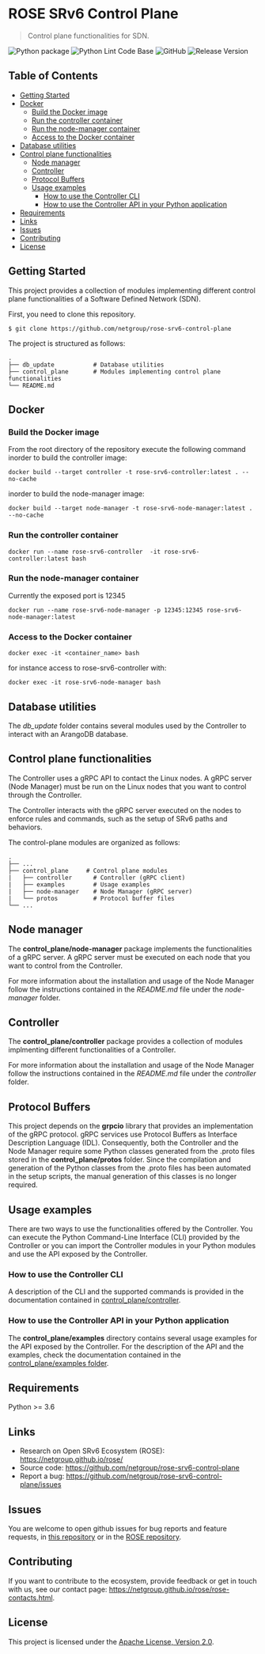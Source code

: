# ROSE SRv6 Control Plane
> Control plane functionalities for SDN.

![Python package](https://github.com/netgroup/rose-srv6-control-plane/workflows/Python%20package/badge.svg)
![Python Lint Code Base](https://github.com/netgroup/rose-srv6-control-plane/workflows/Lint%20Code%20Base/badge.svg)
![GitHub](https://img.shields.io/github/license/netgroup/rose-srv6-control-plane)
![Release Version](https://img.shields.io/github/v/release/netgroup/rose-srv6-control-plane?sort=semver)

## Table of Contents
* [Getting Started](#getting-started)
* [Docker](#docker)
    * [Build the Docker image](build-the-docker-image)
    * [Run the controller container](#run-the-controller-container)
    * [Run the node-manager container](#run-the-node-manager-container)
    * [Access to the Docker container](#access-to-the-docker-container)
* [Database utilities](#database-utilities)
* [Control plane functionalities](#control-plane-functionalities)
    * [Node manager](#node-manager)
    * [Controller](#controller)
    * [Protocol Buffers](#protocol-buffers)
    * [Usage examples](#usage-examples)
        * [How to use the Controller CLI](#how-to-use-the-controller-cli)
        * [How to use the Controller API in your Python application](#how-to-use-the-controller-api-in-your-python-application)
* [Requirements](#requirements)
* [Links](#links)
* [Issues](#issues)
* [Contributing](#contributing)
* [License](#license)


## Getting Started

This project provides a collection of modules implementing different control plane functionalities of a Software Defined Network (SDN).

First, you need to clone this repository.

```console
$ git clone https://github.com/netgroup/rose-srv6-control-plane
```

The project is structured as follows:

    .
    ├── db_update           # Database utilities
    ├── control_plane       # Modules implementing control plane functionalities
    └── README.md


## Docker

### Build the Docker image

From the root directory of the repository execute the following command
inorder to build the controller image:

    docker build --target controller -t rose-srv6-controller:latest . --no-cache

inorder to build the node-manager image:

    docker build --target node-manager -t rose-srv6-node-manager:latest . --no-cache

### Run the controller container

    docker run --name rose-srv6-controller  -it rose-srv6-controller:latest bash

### Run the node-manager container

Currently the exposed port is 12345

    docker run --name rose-srv6-node-manager -p 12345:12345 rose-srv6-node-manager:latest

### Access to the Docker container

    docker exec -it <container_name> bash

for instance access to rose-srv6-controller with:

    docker exec -it rose-srv6-node-manager bash


## Database utilities
The *db_update* folder contains several modules used by the Controller to interact with an ArangoDB database.


## Control plane functionalities

The Controller uses a gRPC API to contact the Linux nodes. A gRPC server (Node Manager) must be run on the Linux nodes that you want to control through the Controller.

The Controller interacts with the gRPC server executed on the nodes to enforce rules and commands, such as the setup of SRv6 paths and behaviors.

The control-plane modules are organized as follows:

    .
    ├── ...
    ├── control_plane     # Control plane modules
    |   ├── controller      # Controller (gRPC client)
    |   ├── examples        # Usage examples
    |   ├── node-manager    # Node Manager (gRPC server)
    |   └── protos          # Protocol buffer files
    └── ...


## Node manager

The **control_plane/node-manager** package implements the functionalities of a gRPC server.
A gRPC server must be executed on each node that you want to control from the Controller.

For more information about the installation and usage of the Node Manager follow the instructions contained in the *README.md* file under the *node-manager* folder.


## Controller
The **control_plane/controller** package provides a collection of modules implmenting different functionalities of a Controller.

For more information about the installation and usage of the Node Manager follow the instructions contained in the *README.md* file under the *controller* folder.


## Protocol Buffers
This project depends on the **grpcio** library that provides an implementation of the gRPC protocol. gRPC services use Protocol Buffers as Interface Description Language (IDL). Consequently, both the Controller and the Node Manager require some Python classes generated from the .proto files stored in the **control_plane/protos** folder.
Since the compilation and generation of the Python classes from the .proto files has been automated in the setup scripts, the manual generation of this classes is no longer required.


## Usage examples
There are two ways to use the functionalities offered by the Controller. You can execute the Python Command-Line Interface (CLI) provided by the Controller or you can import the Controller modules in your Python modules and use the API exposed by the Controller.

### How to use the Controller CLI
A description of the CLI and the supported commands is provided in the documentation contained in [control_plane/controller](control_plane/controller/README.md).

### How to use the Controller API in your Python application
The **control_plane/examples** directory contains several usage examples for the API exposed by the Controller. For the description of the API and the examples, check the documentation contained in the [control_plane/examples folder](control_plane/examples/README.md).


## Requirements
Python >= 3.6


## Links
* Research on Open SRv6 Ecosystem (ROSE): https://netgroup.github.io/rose/
* Source code: https://github.com/netgroup/rose-srv6-control-plane
* Report a bug: https://github.com/netgroup/rose-srv6-control-plane/issues


## Issues
You are welcome to open github issues for bug reports and feature requests, in [this repository](https://github.com/netgroup/rose-srv6-control-plane/issues) or in the [ROSE repository](https://github.com/netgroup/rose/issues).


## Contributing
If you want to contribute to the ecosystem, provide feedback or get in touch with us, see our contact page: https://netgroup.github.io/rose/rose-contacts.html.


## License
This project is licensed under the [Apache License, Version 2.0](https://github.com/netgroup/rose-srv6-control-plane/blob/master/LICENSE).
